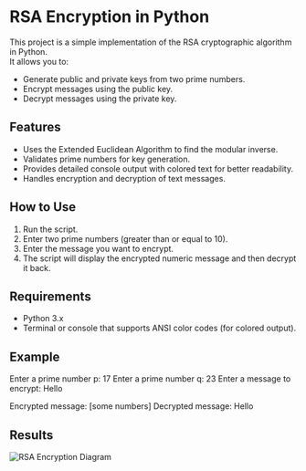 
# RSA Encryption in Python

This project is a simple implementation of the RSA cryptographic algorithm in Python.  
It allows you to:

- Generate public and private keys from two prime numbers.
- Encrypt messages using the public key.
- Decrypt messages using the private key.

## Features

- Uses the Extended Euclidean Algorithm to find the modular inverse.
- Validates prime numbers for key generation.
- Provides detailed console output with colored text for better readability.
- Handles encryption and decryption of text messages.

## How to Use

1. Run the script.
2. Enter two prime numbers (greater than or equal to 10).
3. Enter the message you want to encrypt.
4. The script will display the encrypted numeric message and then decrypt it back.

## Requirements

- Python 3.x
- Terminal or console that supports ANSI color codes (for colored output).

## Example
Enter a prime number p: 17
Enter a prime number q: 23
Enter a message to encrypt: Hello

Encrypted message: [some numbers]
Decrypted message: Hello

## Results
![RSA Encryption Diagram](rsa_output.png)
